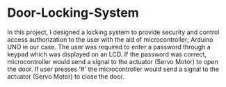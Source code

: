 # Door-Locking-System

In this project, I designed a locking system to provide security and control access authorization to the user with the aid of microcontroller; Arduino UNO in our case. The user was required to enter a password through a keypad which was displayed on an LCD. If the password was correct, microcontroller would send a signal to the actuator (Servo Motor) to open the door. If user presses '#' the microcontroller would send a signal to the actuator (Servo Motor) to close the door.
